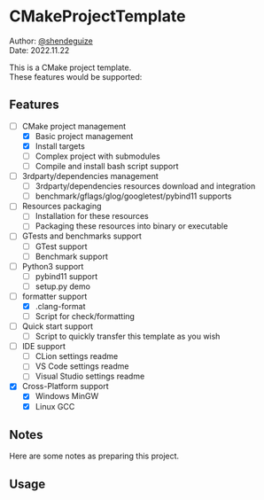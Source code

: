 # CMakeProjectTemplate
Author: [@shendeguize](https://github.com/shendeguize)  
Date: 2022.11.22

This is a CMake project template.  
These features would be supported:
## Features
- [ ] CMake project management
    - [x] Basic project management
    - [x] Install targets
    - [ ] Complex project with submodules
    - [ ] Compile and install bash script support
- [ ] 3rdparty/dependencies management
    - [ ] 3rdparty/dependencies resources download and integration
    - [ ] benchmark/gflags/glog/googletest/pybind11 supports
- [ ] Resources packaging
    - [ ] Installation for these resources
    - [ ] Packaging these resources into binary or executable
- [ ] GTests and benchmarks support
    - [ ] GTest support
    - [ ] Benchmark support
- [ ] Python3 support
    - [ ] pybind11 support
    - [ ] setup.py demo
- [ ] formatter support
    - [x] .clang-format
    - [ ] Script for check/formatting
- [ ] Quick start support
    - [ ] Script to quickly transfer this template as you wish
- [ ] IDE support
    - [ ] CLion settings readme
    - [ ] VS Code settings readme
    - [ ] Visual Studio settings readme
- [x] Cross-Platform support
  - [x] Windows MinGW
  - [x] Linux GCC

## Notes
Here are some notes as preparing this project.


## Usage



